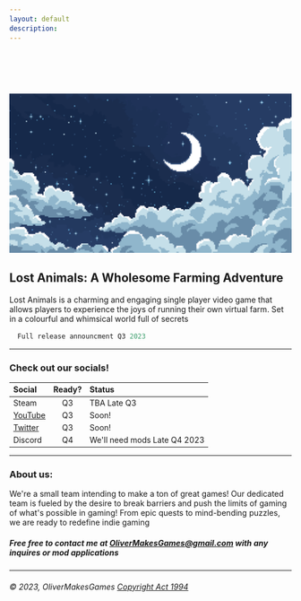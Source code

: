 ```yaml
---
layout: default
description:   
---
```


#  

![Banner](/assets/img/BG.png)

## Lost Animals: A Wholesome Farming Adventure

  Lost Animals is a charming and engaging single player video game that allows players to experience the joys of running their own virtual farm. Set in a colourful and whimsical world full of secrets

```js
  Full release announcment Q3 2023
```

* * * 
  
  
### Check out our socials!

| Social       | Ready?            | Status|
|:-------------|:-----------------:|:------|
| Steam                                                              | Q3 | TBA Late Q3                  |
| [YouTube](https://www.youtube.com/channel/UC0XdaCA-zPShdqIptghatgg)| Q3 | Soon!                        |
| [Twitter](https://twitter.com/OliverMakesGame)                     | Q3 | Soon!                        |
| Discord                                                            | Q4 | We'll need mods Late Q4 2023 |

* * *

### About us:

We're a small team intending to make a ton of great games! Our  dedicated team is fueled by the desire to break barriers and push the limits of gaming of what's possible in gaming! From epic quests to mind-bending puzzles, we are ready to redefine indie gaming

##### Free free to contact me at OliverMakesGames@gmail.com with any inquires or mod applications

* * * 

###### © 2023, OliverMakesGames     [Copyright Act 1994](https://www.iponz.govt.nz/assets/pdf/Copyright/prosecution-policy-guidelines-for-copyright-and-trade-marks.pdf)
